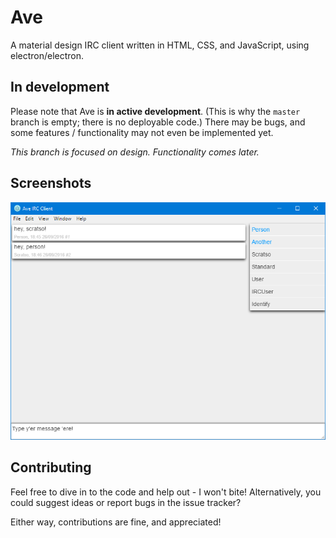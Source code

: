 # Ave
A material design IRC client written in HTML, CSS, and JavaScript, using electron/electron.

## In development
Please note that Ave is **in active development**. (This is why the `master` branch is empty; there is no deployable code.) There may be bugs, and some features / functionality may not even be implemented yet.

*This branch is focused on design. Functionality comes later.*

## Screenshots
![Screenshot](screenshot.png)

## Contributing
Feel free to dive in to the code and help out - I won't bite! Alternatively, you could suggest ideas or report bugs in the issue tracker?

Either way, contributions are fine, and appreciated!
